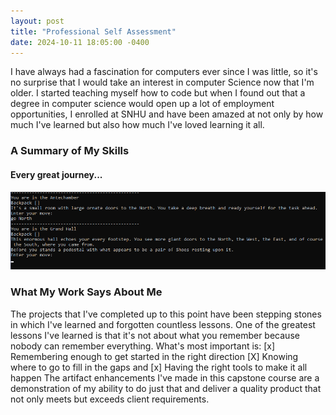 ```yaml
---
layout: post
title: "Professional Self Assessment"
date: 2024-10-11 18:05:00 -0400
---
```

I have always had a fascination for computers ever since I was little, so it's no surprise that I would take an interest in computer Science now that I'm older. I started teaching myself how to code but when I found out that a degree in computer science would open up a lot of employment opportunities, I enrolled at SNHU and have been amazed at not only by how much I've learned but also how much I've loved learning it all. 
<br>

### A Summary of My Skills
#### Every great journey...

![Python Text Based Game](images/textBasedGameSnippet.png)

### What My Work Says About Me
The projects that I've completed up to this point have been stepping stones in which I've learned and forgotten countless lessons. One of the greatest lessons I've learned is that it's not about what you remember because nobody can remember everything. 
What's most important is:
[x] Remembering enough to get started in the right direction
[X] Knowing where to go to fill in the gaps and 
[x] Having the right tools to make it all happen
 The artifact enhancements I've made in this capstone course are a demonstration of my ability to do just that and deliver a quality product that not only meets but exceeds client requirements.
<br>